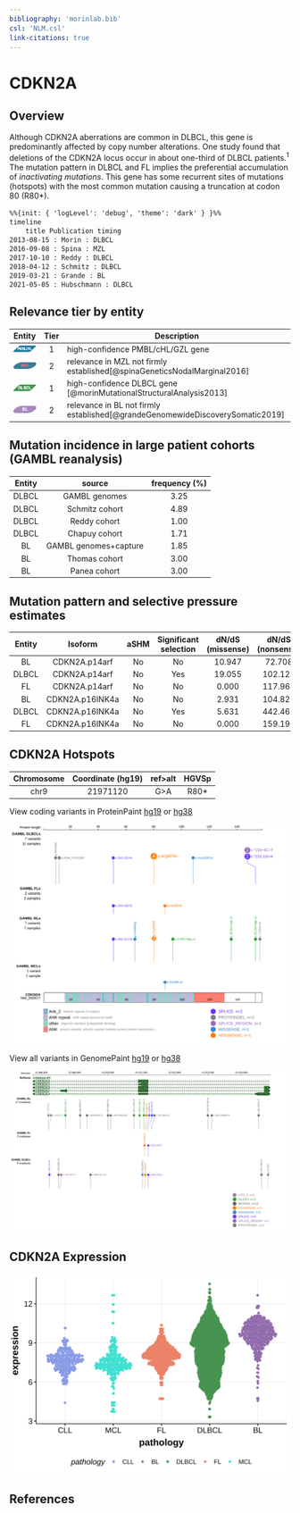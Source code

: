 ```yaml
---
bibliography: 'morinlab.bib'
csl: 'NLM.csl'
link-citations: true
---
```

# CDKN2A

## Overview
Although CDKN2A aberrations are common in DLBCL, this gene is predominantly affected by copy number alterations. One study found that deletions of the CDKN2A locus occur in about one-third of DLBCL patients.<sup>1</sup> The mutation pattern in DLBCL and FL implies the preferential accumulation of *inactivating mutations*. This gene has some recurrent sites of mutations (hotspots) with the most common mutation causing a truncation at codon 80 (R80*). 

```mermaid
%%{init: { 'logLevel': 'debug', 'theme': 'dark' } }%%
timeline
    title Publication timing
2013-08-15 : Morin : DLBCL
2016-09-08 : Spina : MZL
2017-10-10 : Reddy : DLBCL
2018-04-12 : Schmitz : DLBCL
2019-03-21 : Grande : BL
2021-05-05 : Hubschmann : DLBCL
```

## Relevance tier by entity

|Entity|Tier|Description                           |
|:------:|:----:|--------------------------------------|
|![PMBL](images/icons/PMBL_tier1.png)|1|high-confidence PMBL/cHL/GZL gene|
|![MZL](images/icons/MZL_tier2.png)|2|relevance in MZL not firmly established[@spinaGeneticsNodalMarginal2016]|
|![DLBCL](images/icons/DLBCL_tier1.png) |1   |high-confidence DLBCL gene            [@morinMutationalStructuralAnalysis2013]|
|![BL](images/icons/BL_tier2.png)    |2   |relevance in BL not firmly established[@grandeGenomewideDiscoverySomatic2019]|

## Mutation incidence in large patient cohorts (GAMBL reanalysis)

|Entity|source               |frequency (%)|
|:------:|:---------------------:|:-------------:|
|DLBCL |GAMBL genomes        |3.25         |
|DLBCL |Schmitz cohort       |4.89         |
|DLBCL |Reddy cohort         |1.00         |
|DLBCL |Chapuy cohort        |1.71         |
|BL    |GAMBL genomes+capture|1.85         |
|BL    |Thomas cohort        |3.00         |
|BL    |Panea cohort         |3.00         |

## Mutation pattern and selective pressure estimates

|Entity|Isoform        |aSHM|Significant selection|dN/dS (missense)|dN/dS (nonsense)|
|:------:|:---------------:|:----:|:---------------------:|:----------------:|:----------------:|
|BL    |CDKN2A.p14arf  |No  |No                   |10.947          | 72.708         |
|DLBCL |CDKN2A.p14arf  |No  |Yes                  |19.055          |102.121         |
|FL    |CDKN2A.p14arf  |No  |No                   | 0.000          |117.964         |
|BL    |CDKN2A.p16INK4a|No  |No                   | 2.931          |104.823         |
|DLBCL |CDKN2A.p16INK4a|No  |Yes                  | 5.631          |442.466         |
|FL    |CDKN2A.p16INK4a|No  |No                   | 0.000          |159.196         |

## CDKN2A Hotspots

| Chromosome |Coordinate (hg19) | ref>alt | HGVSp | 
 | :---:| :---: | :--: | :---: |
| chr9 | 21971120 | G>A | R80* |

View coding variants in ProteinPaint [hg19](https://morinlab.github.io/LLMPP/GAMBL/CDKN2A_protein.html)  or [hg38](https://morinlab.github.io/LLMPP/GAMBL/CDKN2A_protein_hg38.html)

![](images/proteinpaint/CDKN2A_NM_000077.svg)

View all variants in GenomePaint [hg19](https://morinlab.github.io/LLMPP/GAMBL/CDKN2A.html)  or [hg38](https://morinlab.github.io/LLMPP/GAMBL/CDKN2A_hg38.html)

![](images/proteinpaint/CDKN2A.svg)

## CDKN2A Expression

![](images/gene_expression/CDKN2A_by_pathology.svg)

## References



<!-- ORIGIN: 23699601 -->
<!-- BL: grandeGenomewideDiscoverySomatic2019 -->
<!-- DLBCL: morinMutationalStructuralAnalysis2013 -->
<!-- MZL: spinaGeneticsNodalMarginal2016b -->
